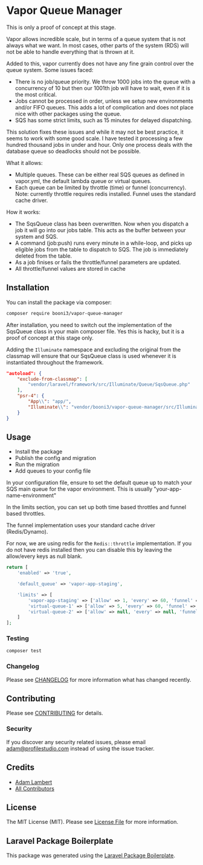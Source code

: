 # Vapor Queue Manager

This is only a proof of concept at this stage. 

Vapor allows incredible scale, but in terms of a queue system that is not always what we want. In most cases,
other parts of the system (RDS) will not be able to handle everything that is thrown at it.

Added to this, vapor currently does not have any fine grain control over the queue system. Some issues faced:

- There is no job/queue priority. We throw 1000 jobs into the queue with a concurrency of 10 but then our 1001th job will have to wait, even if it is the most critical.
- Jobs cannot be processed in order, unless we setup new environments and/or FIFO queues. This adds a lot of complication and does not place nice with other packages using the queue.
- SQS has some strict limits, such as 15 minutes for delayed dispatching.

This solution fixes these issues and while it may not be best practice, it seems to work with some good scale. I have tested it
processing a few hundred thousand jobs in under and hour. Only one process deals with the database queue so deadlocks should not be possible.

What it allows:

- Multiple queues. These can be either real SQS queues as defined in vapor.yml, the default lambda queue or virtual queues.
- Each queue can be limited by throttle (time) or funnel (concurrency). Note: currently throttle requires redis installed. Funnel uses the standard cache driver.

How it works:

- The SqsQueue class has been overwritten. Now when you dispatch a job it will go into our jobs table. This acts as the buffer between your system and SQS.
- A command (job:push) runs every minute in a while-loop, and picks up eligible jobs from the table to dispatch to SQS. The job is immediately deleted from the table.
- As a job finises or fails the throttle/funnel parameters are updated.
- All throttle/funnel values are stored in cache

## Installation

You can install the package via composer:

```bash
composer require booni3/vapor-queue-manager
```

After installation, you need to switch out the implementation of the SqsQueue class
in your main composer file. Yes this is hacky, but it is a proof of concept at this stage only.

Adding the `Illuminate` namespace and excluding the original from the classmap will ensure that our
SqsQueue class is used whenever it is instantiated throughout the framework.

```json
"autoload": {
    "exclude-from-classmap": [
        "vendor/laravel/framework/src/Illuminate/Queue/SqsQueue.php"
    ],
    "psr-4": {
        "App\\": "app/",
        "Illuminate\\": "vendor/booni3/vapor-queue-manager/src/Illuminate"
    }
}
```

## Usage

- Install the package
- Publish the config and migration
- Run the migration
- Add queues to your config file

In your configuration file, ensure to set the default queue up to match your SQS main queue for
the vapor environment. This is usually "your-app-name-environment"

In the limits section, you can set up both time based throttles and funnel based throttles. 

The funnel implementation uses your standard cache driver (Redis/Dynamo).

For now, we are using redis for the `Redis::throttle` implementation. If you do not have redis installed 
then you can disable this by leaving the allow/every keys as null blank.

```php
return [
    'enabled' => 'true',

    'default_queue' => 'vapor-app-staging',

    'limits' => [
        'vapor-app-staging' => ['allow' => 1, 'every' => 60, 'funnel' => 1],
        'virtual-queue-1' => ['allow' => 5, 'every' => 60, 'funnel' => 5],
        'virtual-queue-2' => ['allow' => null, 'every' => null, 'funnel' => 5],
    ]
];
```

### Testing

``` bash
composer test
```

### Changelog

Please see [CHANGELOG](CHANGELOG.md) for more information what has changed recently.

## Contributing

Please see [CONTRIBUTING](CONTRIBUTING.md) for details.

### Security

If you discover any security related issues, please email adam@profilestudio.com instead of using the issue tracker.

## Credits

- [Adam Lambert](https://github.com/booni3)
- [All Contributors](../../contributors)

## License

The MIT License (MIT). Please see [License File](LICENSE.md) for more information.

## Laravel Package Boilerplate

This package was generated using the [Laravel Package Boilerplate](https://laravelpackageboilerplate.com).